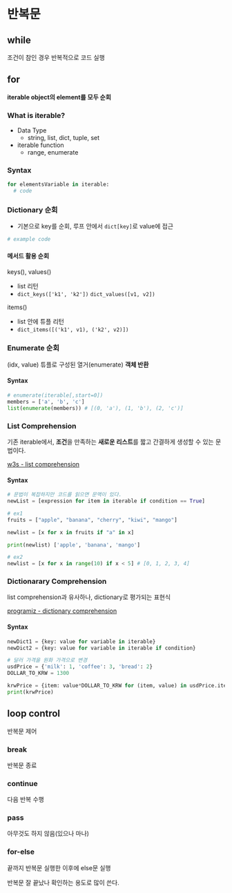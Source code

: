 # 반복문

## while

조건이 참인 경우 반복적으로 코드 실행

## for

**iterable object의 element를 모두 순회**

### What is iterable?
  - Data Type
    - string, list, dict, tuple, set
  - iterable function
    - range, enumerate

### Syntax

```python
for elementsVariable in iterable:
  # code
```

### Dictionary 순회

- 기본으로 key를 순회, 루프 안에서 `dict[key]`로 value에 접근

```python
# example code

```

#### 메서드 활용 순회

keys(), values()
- list 리턴 
- `dict_keys(['k1', 'k2'])` `dict_values([v1, v2])`

items()
- list 안에 튜플 리턴 
- `dict_items([('k1', v1), ('k2', v2)])`

### Enumerate 순회

(idx, value) 튜플로 구성된 열거(enumerate) **객체 반환**

#### Syntax

```python
# enumerate(iterable[,start=0])
members = ['a', 'b', 'c']
list(enumerate(members)) # [(0, 'a'), (1, 'b'), (2, 'c')]
```

### List Comprehension

기존 iterable에서, **조건**을 만족하는 **새로운 리스트**를 짧고 간결하게 생성할 수 있는 문법이다.

[w3s - list comprehension](https://www.w3schools.com/python/python_lists_comprehension.asp)

#### Syntax

```python
# 문법이 복잡하지만 코드를 읽으면 문맥이 있다.
newList = [expression for item in iterable if condition == True]
```

```python
# ex1
fruits = ["apple", "banana", "cherry", "kiwi", "mango"]

newlist = [x for x in fruits if "a" in x]

print(newlist) ['apple', 'banana', 'mango']
```

```python
# ex2
newlist = [x for x in range(10) if x < 5] # [0, 1, 2, 3, 4]
```

### Dictionarary Comprehension

list comprehension과 유사하나, dictionary로 평가되는 표현식

[programiz - dictionary comprehension](https://www.programiz.com/python-programming/dictionary-comprehension)

#### Syntax

```python
newDict1 = {key: value for variable in iterable}
newDict2 = {key: value for variable in iterable if condition}
```

```python
# 달러 가격을 원화 가격으로 변경
usdPrice = {'milk': 1, 'coffee': 3, 'bread': 2}
DOLLAR_TO_KRW = 1300

krwPrice = {item: value*DOLLAR_TO_KRW for (item, value) in usdPrice.items()}
print(krwPrice)
```

## loop control

반복문 제어

### break

반복문 종료

### continue

다음 반복 수행

### pass

아무것도 하지 않음(있으나 마나)

### for-else

끝까지 반복문 실행한 이후에 else문 실행

반복문 잘 끝났나 확인하는 용도로 많이 쓴다.